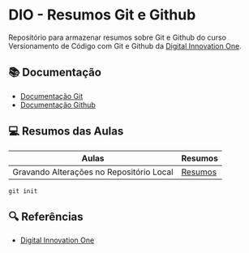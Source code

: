 
# DIO - Resumos Git e Github

Repositório para armazenar resumos sobre Git e Github do curso Versionamento de Código com Git e Github da [Digital Innovation One](https://www.dio.me/).

## 📚 Documentação 

- [Documentação Git](https://git-scm.com/doc)
- [Documentação Github](https://docs.github.com/)

## 💻 Resumos das Aulas

| Aulas | Resumos |
|-------|---------|
| Gravando Alterações no Repositório Local | [Resumos]() |

```
git init
```

## 🔍 Referências

- [Digital Innovation One]()
